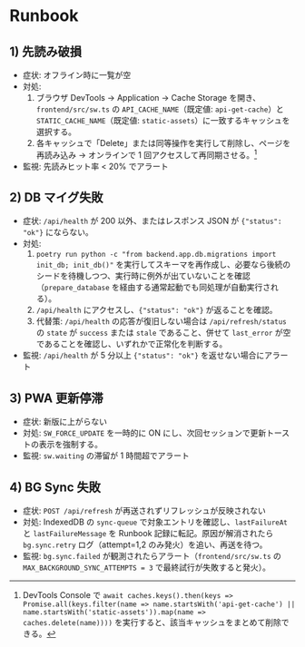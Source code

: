 # Runbook

## 1) 先読み破損
- 症状: オフライン時に一覧が空
- 対処:
  1. ブラウザ DevTools → Application → Cache Storage を開き、`frontend/src/sw.ts` の `API_CACHE_NAME`（既定値: `api-get-cache`）と `STATIC_CACHE_NAME`（既定値: `static-assets`）に一致するキャッシュを選択する。
  2. 各キャッシュで「Delete」または同等操作を実行して削除し、ページを再読み込み → オンラインで 1 回アクセスして再同期させる。[^prefetch-reset]
- 監視: 先読みヒット率 < 20% でアラート

[^prefetch-reset]: DevTools Console で `await caches.keys().then(keys => Promise.all(keys.filter(name => name.startsWith('api-get-cache') || name.startsWith('static-assets')).map(name => caches.delete(name))))` を実行すると、該当キャッシュをまとめて削除できる。

## 2) DB マイグ失敗
- 症状: `/api/health` が 200 以外、またはレスポンス JSON が `{"status": "ok"}` にならない。
- 対処:
  1. `poetry run python -c "from backend.app.db.migrations import init_db; init_db()"` を実行してスキーマを再作成し、必要なら後続のシードを待機しつつ、実行時に例外が出ていないことを確認（`prepare_database` を経由する通常起動でも同処理が自動実行される）。
  2. `/api/health` にアクセスし、`{"status": "ok"}` が返ることを確認。
  3. 代替策: `/api/health` の応答が復旧しない場合は `/api/refresh/status` の `state` が `success` または `stale` であること、併せて `last_error` が空であることを確認し、いずれかで正常化を判断する。
- 監視: `/api/health` が 5 分以上 `{"status": "ok"}` を返せない場合にアラート

## 3) PWA 更新停滞
- 症状: 新版に上がらない
- 対処: `SW_FORCE_UPDATE` を一時的に ON にし、次回セッションで更新トーストの表示を強制する。
- 監視: `sw.waiting` の滞留が 1 時間超でアラート

## 4) BG Sync 失敗
- 症状: `POST /api/refresh` が再送されずリフレッシュが反映されない
- 対処: IndexedDB の `sync-queue` で対象エントリを確認し、`lastFailureAt` と `lastFailureMessage` を Runbook 記録に転記。原因が解消されたら `bg.sync.retry` ログ（attempt=1,2 のみ発火）を追い、再送を待つ。
- 監視: `bg.sync.failed` が観測されたらアラート（`frontend/src/sw.ts` の `MAX_BACKGROUND_SYNC_ATTEMPTS = 3` で最終試行が失敗すると発火）。
